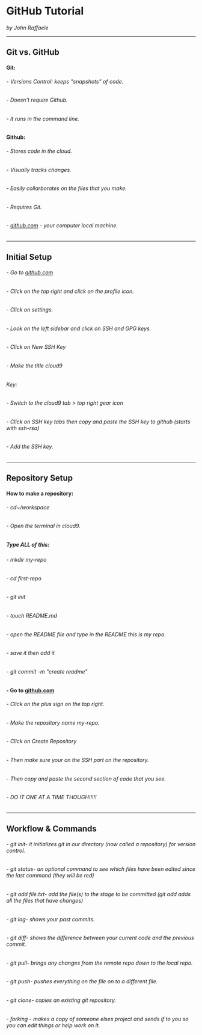# GitHub Tutorial

_by John Raffaele_

---
## Git vs. GitHub
#### Git:
###### - Versions Control: keeps "snapshots" of code.
###### - Doesn't require Github.
###### - It runs in the command line.

#### Github:
###### - Stores code in the cloud.
###### - Visually tracks changes.
###### - Easily collarborates on the files that you make.
###### - Requires Git.
###### - [github.com](github.com) - your computer local machine. 
---
## Initial Setup
###### - Go to [github.com](github.com)
###### - Click on the top right and click on the profile icon.
###### - Click on settings.
###### - Look on the left sidebar and click on SSH and GPG keys.
###### - Click on New SSH Key
###### - Make the title cloud9
######  Key: 
###### - Switch to the cloud9 tab > top right gear icon
###### - Click on SSH key tabs then copy and paste the SSH key to github (starts with ssh-rsa)
###### - Add the SSH key.
---
## **Repository Setup**
#### **How to make a repository:**
###### - cd~/workspace
###### - Open the terminal in cloud9.
##### Type ALL of this:
###### - mkdir my-repo
###### - cd first-repo
###### - git init
###### - touch README.md
###### - open the README file and type in the README this is my repo.
###### - save it then add it 
###### - git commit -m "create readme"
#### - Go to [github.com](github.com)
###### - Click on the plus sign on the top right.
###### - Make the repository name my-repo.
###### - Click on Create Repository
###### - Then make sure your on the SSH part on the repository.
###### - Then copy and paste the second section of code that you see.
###### - DO IT ONE AT A TIME THOUGH!!!!!
---
## Workflow & Commands
###### - git init- it initializes git in our directory (now called a repository) for version control.
###### - git status- an optional command to see which files have been edited since the last command (they will be red)
###### - git add file.txt- add the file(s) to the stage to be committed (git add adds all the files that have changes)
###### - git log- shows your past commits.
###### - git diff- shows the difference between your current code and the previous commit.
###### - git pull- brings any changes from the remote repo down to the local repo.
###### - git push- pushes everything on the file on to a different file.
###### - git clone- copies an existing git repository.
###### - forking - makes a copy of someone elses project and sends if to you so you can edit things or help work on it.